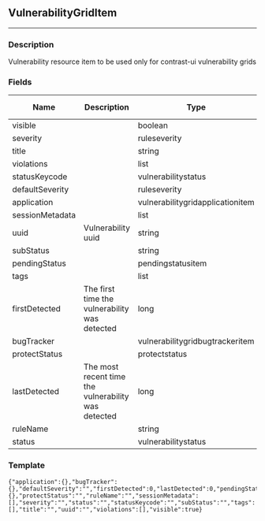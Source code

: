 ## VulnerabilityGridItem
---
### Description
Vulnerability resource item to be used only for contrast-ui vulnerability grids
### Fields
| Name | Description | Type | Allowed Values | Required |
| ---- | ----------- | ---- | -------------- | -------- |
| visible |  | boolean |  | false |
| severity |  | ruleseverity |  | false |
| title |  | string |  | false |
| violations |  | list |  | true |
| statusKeycode |  | vulnerabilitystatus |  | false |
| defaultSeverity |  | ruleseverity |  | false |
| application |  | vulnerabilitygridapplicationitem |  | false |
| sessionMetadata |  | list |  | true |
| uuid | Vulnerability uuid | string |  | false |
| subStatus |  | string |  | false |
| pendingStatus |  | pendingstatusitem |  | false |
| tags |  | list |  | true |
| firstDetected | The first time the vulnerability was detected | long |  | false |
| bugTracker |  | vulnerabilitygridbugtrackeritem |  | false |
| protectStatus |  | protectstatus |  | false |
| lastDetected | The most recent time the vulnerability was detected | long |  | false |
| ruleName |  | string |  | false |
| status |  | vulnerabilitystatus |  | false |
### Template
```
{"application":{},"bugTracker":{},"defaultSeverity":"","firstDetected":0,"lastDetected":0,"pendingStatus":{},"protectStatus":"","ruleName":"","sessionMetadata":[],"severity":"","status":"","statusKeycode":"","subStatus":"","tags":[],"title":"","uuid":"","violations":[],"visible":true}
```
